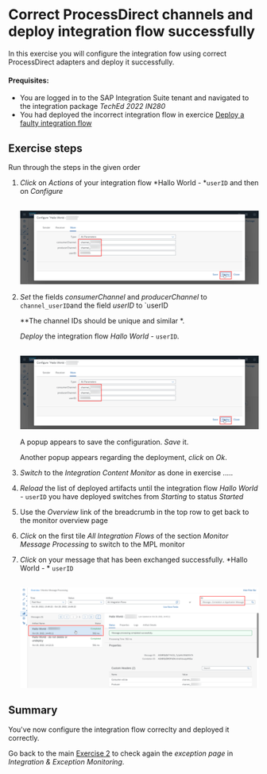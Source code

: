 # Correct ProcessDirect channels and deploy integration flow successfully

In this exercise you will configure the integration fow  using correct ProcessDirect adapters and deploy it successfully.

#### Prequisites:

- You are logged in to the SAP Integration Suite tenant and navigated to the integration package *TechEd 2022 IN280*
- You had deployed the incorrect integration flow in exercice [Deploy a faulty integration flow](/exercise/ex2/ex23/readme.md)

## Exercise steps

Run through the steps in the given order

1. *Click* on *Actions* of your integration flow *Hallo World - *`userID` and then on *Configure*

    <br>![](/exercises/ex2/images/SuiteDesignerConfigureCorrectly.png)
    
2. *Set* the fields *consumerChannel* and *producerChannel* to `channel_userID`and the field *userID* to `userID
    
    **The channel IDs should be unique and similar *.
    
    *Deploy* the integration flow *Hallo World -* `userID`.
    
    <br>![](/exercises/ex2/images/SuiteDesignerConfigureCorrectly.png)
    
    A popup appears to save the configuration. *Save* it.
    
    Another popup appears regarding the deployment, *click* on *Ok*.

4. *Switch* to the *Integration Content Monitor* as done in exercise .....

5. *Reload* the list of deployed artifacts until the integration flow *Hallo World -* `userID` you have deployed switches from *Starting* to status *Started*

6. Use the *Overview* link of the breadcrumb  in the top row to get back to the monitor overview page

7. *Click* on the first tile *All Integration Flows* of the section *Monitor Message Processing* to switch to the  MPL monitor

9. *Click* on your message that has been exchanged successfully. *Hallo World - * `userID`

    <br>![](/exercises/ex2/images/SuiteMPLMessageSuccess.png)


## Summary

You've now configure the integration flow correclty and deployed it correctly.

Go back to the main [Exercise 2](../../ex2/) to check again the *exception page* in *Integration & Exception Monitoring*.
